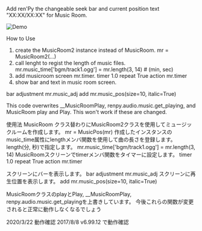 Add ren'Py the changeable seek bar and current position text "XX:XX/XX:XX" for Music Room.

![Demo](https://dl.dropboxusercontent.com/s/cyfizgl2pvk8w9x/musicroom2.png)

How to Use
1. create the MusicRoom2 instance instead of MusicRoom.
mr = MusicRoom2(...)
2. call lenght to regist the length of music files.
mr.music_time['bgm/track1.ogg'] = mr.length(3, 14) # (min, sec)
3. add musicroom screen mr.timer.
timer 1.0 repeat True action mr.timer
4. show bar and text in music room screen.

bar adjustment mr.music_adj
add mr.music_pos(size=10, italic=True)

This code overwrites __MusicRoomPlay, renpy.audio.music.get_playing, and MusicRoom play and Play.
This won't work if these are changed.


使用法
MusicRoom クラス替わりにMusicRoom2クラスを使用してミュージックルームを作成します。
mr = MusicPos(mr)
作成したインスタンスのmusic_time属性にlengthメンバ関数を使用して曲の長さを登録します。
length(分, 秒)で指定します。
mr.music_time['bgm/track1.ogg'] = mr.length(3, 14)
MusicRoomスクリーンでtimerメンバ関数をタイマーに設定します。
timer 1.0 repeat True action mr.timer

スクリーンにバーを表示します。
bar adjustment mr.music_adj
スクリーンに再生位置を表示します。
add mr.music_pos(size=10, italic=True)

MusicRoomクラスのplayとPlay, __MusicRoomPlay, renpy.audio.music.get_playingを上書きしています。
今後これらの関数が変更されると正常に動作しなくなるでしょう

2020/3/22 動作確認
2017/8/8 v6.99.12 で動作確認
